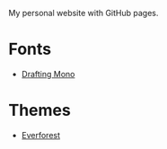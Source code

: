 My personal website with GitHub pages.

# Fonts

- [Drafting Mono](https://indestructibletype.com/Drafting/)

# Themes

- [Everforest](https://github.com/sainnhe/everforest)
